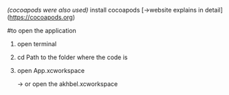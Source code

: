 _(cocoapods were also used)_
install cocoapods [->website explains in detail] (https://cocoapods.org)

#to open the application 
1. open terminal
2. cd Path to the folder where the code is
3. open App.xcworkspace

   -> or open the akhbel.xcworkspace 
